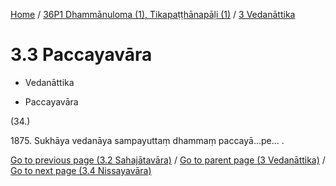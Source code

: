 
[Home](/) / [36P1 Dhammānuloma (1), Tikapaṭṭhānapāḷi (1)](../../36P1.md) / [3 Vedanāttika](../3.md)

# 3.3 Paccayavāra

* Vedanāttika

* Paccayavāra

(34.)

1875\. Sukhāya vedanāya sampayuttaṃ dhammaṃ paccayā…pe… .

[Go to previous page (3.2 Sahajātavāra)](3.2.md) / [Go to parent page (3 Vedanāttika)](../3.md) / [Go to next page (3.4 Nissayavāra)](3.4.md)


